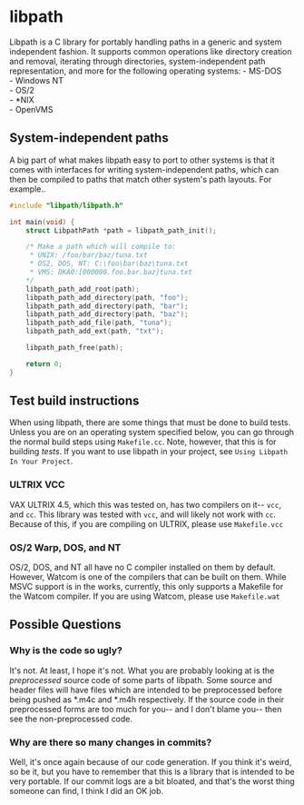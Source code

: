 # libpath

Libpath is a C library for portably handling paths in a generic and system
independent fashion. It supports common operations like directory creation
and removal, iterating through directories, system-independent path representation,
and more for the following operating systems:
    - MS-DOS
</br>
    - Windows NT
</br>
    - OS/2
</br>
    - \*NIX
</br>
    - OpenVMS

## System-independent paths
A big part of what makes libpath easy to port to other systems is that it comes
with interfaces for writing system-independent paths, which can then be compiled
to paths that match other system's path layouts. For example..

```c
#include "libpath/libpath.h"

int main(void) {
    struct LibpathPath *path = libpath_path_init();  

    /* Make a path which will compile to:
     * UNIX: /foo/bar/baz/tuna.txt
     * OS2, DOS, NT: C:\foo\bar\baz\tuna.txt
     * VMS: DKA0:[000000.foo.bar.baz]tuna.txt
    */
    libpath_path_add_root(path);
    libpath_path_add_directory(path, "foo");
    libpath_path_add_directory(path, "bar");
    libpath_path_add_directory(path, "baz");
    libpath_path_add_file(path, "tuna");
    libpath_path_add_ext(path, "txt");

    libpath_path_free(path);

    return 0;
}
```

## Test build instructions
When using libpath, there are some things that must be done to build tests.
Unless you are on an operating system specified below, you can go through the
normal build steps using `Makefile.cc`. Note, however, that this is for
building *tests*. If you want to use libpath in your project, see `Using Libpath
In Your Project`.

### ULTRIX VCC
VAX ULTRIX 4.5, which this was tested on, has two compilers on it-- `vcc`, and `cc`.
This library was tested with `vcc`, and will likely not work with `cc`. Because of
this, if you are compiling on ULTRIX, please use `Makefile.vcc`

### OS/2 Warp, DOS, and NT
OS/2, DOS, and NT all have no C compiler installed on them by default. However,
Watcom is one of the compilers that can be built on them. While MSVC support is in
the works, currently, this only supports a Makefile for the Watcom compiler. If
you are using Watcom, please use `Makefile.wat`

## Possible Questions

### Why is the code so ugly?
It's not. At least, I hope it's not. What you are probably looking at is the *preprocessed*
source code of some parts of libpath. Some source and header files will have files which are
intended to be preprocessed before being pushed as \*.m4c and \*.m4h respectively. If the
source code in their preprocessed forms are too much for you-- and I don't blame you-- then
see the non-preprocessed code.

### Why are there so many changes in commits?
Well, it's once again because of our code generation. If you think it's weird, so be it, but
you have to remember that this is a library that is intended to be very portable. If our commit
logs are a bit bloated, and that's the worst thing someone can find, I think I did an OK job.
